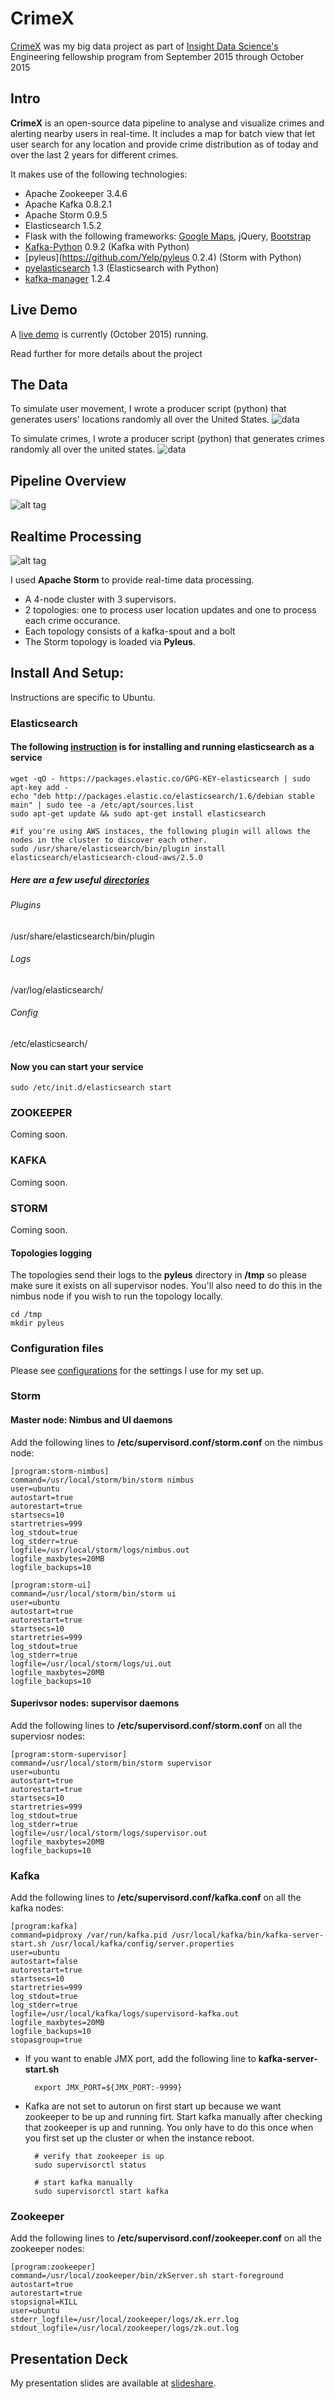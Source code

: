 CrimeX
=================

[CrimeX](http://www.crimefighter.ninja) was my big data project as part of [Insight Data Science's](http://insightdataengineering.com/) Engineering fellowship program from September 2015 through October 2015


## Intro
**CrimeX** is an open-source data pipeline to analyse and visualize crimes and alerting nearby users in real-time. It includes a map for batch view that let user search for any location and provide crime distribution as of today and over the last 2 years for different crimes.

It makes use of the following technologies:

- Apache Zookeeper 3.4.6
- Apache Kafka 0.8.2.1
- Apache Storm 0.9.5
- Elasticsearch 1.5.2
- Flask with the following frameworks: [Google Maps](https://developers.google.com/maps/documentation/javascript/), jQuery, [Bootstrap](http://getbootstrap.com/)
- [Kafka-Python](https://github.com/mumrah/kafka-python) 0.9.2 (Kafka with Python)
- [pyleus](https://github.com/Yelp/pyleus 0.2.4) (Storm with Python)
- [pyelasticsearch](https://github.com/pyelasticsearch/pyelasticsearch) 1.3 (Elasticsearch with Python)
- [kafka-manager](https://github.com/yahoo/kafka-manager) 1.2.4

## Live Demo
A [live demo](http://www.crimefighter.ninja) is currently (October 2015) running.

Read further for more details about the project

## The Data

To simulate user movement, I wrote a producer script (python) that generates users' locations randomly all over the United States.
![data](images/user_rt.png)

To simulate crimes, I wrote a producer script (python) that generates crimes randomly all over the united states.
![data](images/crime_rt.png)

## Pipeline Overview
![alt tag](images/pipeline.png)

## Realtime Processing
![alt tag](images/distributed_realtime_system.png)

I used **Apache Storm** to provide real-time data processing.
- A 4-node cluster with 3 supervisors.
- 2 topologies: one to process user location updates and one to process each crime occurance.
- Each topology consists of a kafka-spout and a bolt
- The Storm topology is loaded via **Pyleus**.

## Install And Setup:

Instructions are specific to Ubuntu.


### Elasticsearch

#### The following [instruction](https://www.elastic.co/guide/en/elasticsearch/reference/current/setup-repositories.html) is for installing and running elasticsearch as a service

	wget -qO - https://packages.elastic.co/GPG-KEY-elasticsearch | sudo apt-key add -
	echo "deb http://packages.elastic.co/elasticsearch/1.6/debian stable main" | sudo tee -a /etc/apt/sources.list
	sudo apt-get update && sudo apt-get install elasticsearch
	
	#if you're using AWS instaces, the following plugin will allows the nodes in the cluster to discover each other.
	sudo /usr/share/elasticsearch/bin/plugin install elasticsearch/elasticsearch-cloud-aws/2.5.0

##### Here are a few useful [directories](https://www.elastic.co/guide/en/elasticsearch/reference/current/setup-dir-layout.html)

###### Plugins
/usr/share/elasticsearch/bin/plugin

###### Logs
/var/log/elasticsearch/

###### Config
/etc/elasticsearch/

#### Now you can start your service
	sudo /etc/init.d/elasticsearch start
	
### ZOOKEEPER
Coming soon.

### KAFKA
Coming soon.

### STORM
Coming soon.

#### Topologies logging
The topologies send their logs to the **pyleus** directory in **/tmp** so please make sure it exists on all supervisor nodes.  You'll also need to do this in the nimbus node if you wish to run the topology locally.

	cd /tmp
	mkdir pyleus

### Configuration files
Please see [configurations](notes/configurations) for the settings I use for my set up.
 
### Storm
#### Master node: Nimbus and UI daemons
Add the following lines to **/etc/supervisord.conf/storm.conf** on the nimbus node:

	[program:storm-nimbus]
	command=/usr/local/storm/bin/storm nimbus
	user=ubuntu
	autostart=true
	autorestart=true
	startsecs=10
	startretries=999
	log_stdout=true
	log_stderr=true
	logfile=/usr/local/storm/logs/nimbus.out
	logfile_maxbytes=20MB
	logfile_backups=10

	[program:storm-ui]
	command=/usr/local/storm/bin/storm ui
	user=ubuntu
	autostart=true
	autorestart=true
	startsecs=10
	startretries=999
	log_stdout=true
	log_stderr=true
	logfile=/usr/local/storm/logs/ui.out
	logfile_maxbytes=20MB
	logfile_backups=10

#### Superivsor nodes: supervisor daemons
Add the following lines to **/etc/supervisord.conf/storm.conf** on all the superviosr nodes:

	[program:storm-supervisor]
	command=/usr/local/storm/bin/storm supervisor
	user=ubuntu
	autostart=true
	autorestart=true
	startsecs=10
	startretries=999
	log_stdout=true
	log_stderr=true
	logfile=/usr/local/storm/logs/supervisor.out
	logfile_maxbytes=20MB
	logfile_backups=10

### Kafka

Add the following lines to **/etc/supervisord.conf/kafka.conf** on all the kafka nodes:

	[program:kafka]
	command=pidproxy /var/run/kafka.pid /usr/local/kafka/bin/kafka-server-start.sh /usr/local/kafka/config/server.properties
	user=ubuntu
	autostart=false
	autorestart=true
	startsecs=10
	startretries=999
	log_stdout=true
	log_stderr=true
	logfile=/usr/local/kafka/logs/supervisord-kafka.out
	logfile_maxbytes=20MB
	logfile_backups=10
	stopasgroup=true

* If you want to enable JMX port, add the following line to **kafka-server-start.sh**

		export JMX_PORT=${JMX_PORT:-9999}
	
* Kafka are not set to autorun on first start up because we want zookeeper to be up and running firt.  Start kafka manually after checking that zookeeper is up and running.  You only have to do this once when you first set up the cluster or when the instance reboot.
		
		# verify that zookeeper is up
		sudo supervisorctl status
	
		# start kafka manually
		sudo supervisorctl start kafka
	
### Zookeeper

Add the following lines to **/etc/supervisord.conf/zookeeper.conf** on all the zookeeper nodes:

	[program:zookeeper]
	command=/usr/local/zookeeper/bin/zkServer.sh start-foreground
	autostart=true
	autorestart=true
	stopsignal=KILL
	user=ubuntu
	stderr_logfile=/usr/local/zookeeper/logs/zk.err.log
	stdout_logfile=/usr/local/zookeeper/logs/zk.out.log

## Presentation Deck
My presentation slides are available at [slideshare](http://www.slideshare.net/tajtaj/tajinder-presentation).


